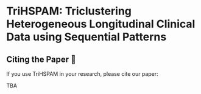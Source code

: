 # TriHSPAM: Triclustering Heterogeneous Longitudinal Clinical Data using Sequential Patterns  


## Citing the Paper 📑

If you use TriHSPAM in your research, please cite our paper:

TBA
